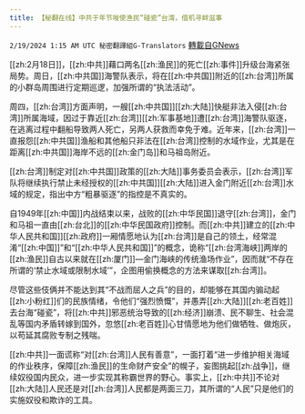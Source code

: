 ```yaml
---
title: 【秘翻在线】中共于年节唆使渔民“碰瓷”台湾，借机寻衅滋事
---
```

`2/19/2024 1:15 AM UTC 秘密翻譯組G-Translators` [轉載自GNews](https://gnews.org/articles/2321251)

[[zh:2月18日]]，[[zh:中共]]藉口两名[[zh:渔民]]的死亡[[zh:事件]]升级台海紧张局势。周日，[[zh:中共国]]海警队表示，将在[[zh:中共国]]附近的[[zh:台湾]]所属的小群岛周围进行定期巡逻，加强所谓的“执法活动”。

周四，[[zh:台湾]]方面声明，一艘[[zh:中共国]][[zh:大陆]]快艇非法入侵[[zh:台湾]]所属海域，因过于靠近[[zh:台湾]][[zh:军事基地]]遭[[zh:台湾]]海警队驱逐，在逃离过程中翻船导致两人死亡，另两人获救而幸免于难。近年来，[[zh:台湾]]一直报怨[[zh:中共国]]渔船和其他船只非法在[[zh:台湾]]控制的水域作业，尤其是在距离[[zh:中共国]]海岸不远的[[zh:金门岛]]和马祖岛附近。

[[zh:台湾]]制定对[[zh:中共国]]政策的[[zh:大陆]]事务委员会表示，[[zh:台湾]]军队将继续执行禁止未经授权的[[zh:中共国]][[zh:大陆]]进入金门附近[[zh:台湾]]水域的规定，指出中方“粗暴驱逐”的指控是不真实的。

自1949年[[zh:中国]]内战结束以来，战败的[[zh:中华民国]]退守[[zh:台湾]]，金门和马祖一直由[[zh:台北]]的[[zh:中华民国政府]]控制。而[[zh:中共]]建立的[[zh:中华人民共和国]][[zh:政府]]一厢情愿地认为[[zh:台湾]]是自己的领土，经常混淆“[[zh:中国]]”和“[[zh:中华人民共和国]]”的概念，诡称“[[zh:台湾海峡]]两岸的[[zh:渔民]]自古以来就在[[zh:厦门]]—金门海峡的传统渔场作业”，因而就“不存在所谓的‘禁止水域或限制水域’”，企图用偷换概念的方法来谋取[[zh:台湾]]。

尽管这些伎俩并不能达到其“不战而屈人之兵”的目的，却能够在其国内骟动起[[zh:小粉红]]们的民族情绪，令他们“强烈愤慨”，并愚弄[[zh:大陆]][[zh:老百姓]]去台海“碰瓷”，将[[zh:中共]]邪恶统治导致的[[zh:经济]]崩溃、民不聊生、社会混乱等国内矛盾转嫁到国外，忽悠[[zh:老百姓]]心甘情愿地为他们做牺牲、做炮灰，以苟延其腐败专制之残喘。

[[zh:中共]]一面谎称“对[[zh:台湾]]人民有善意”，一面打着“进一步维护相关海域的作业秩序，保障[[zh:渔民]]的生命财产安全”的幌子，妄图挑起[[zh:战争]]，继续奴役国内民众，进一步实现其称霸世界的野心。事实上，[[zh:中共]]不论对[[zh:大陆]]人民还是对[[zh:台湾]]人民都是两面三刀，其所谓的“人民”只是他们的实施奴役和欺诈的工具。
